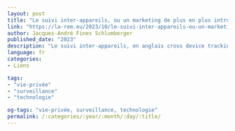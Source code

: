 ```yaml
---
layout: post
title: "Le suivi inter-appareils, ou un marketing de plus en plus intrusif"
link: "https://la-rem.eu/2023/10/le-suivi-inter-appareils-ou-un-marketing-de-plus-en-plus-intrusif"
author: Jacques-André Fines Schlumberger
published_date: "2023"
description: "Le suivi inter-appareils, en anglais cross device tracking, désigne les outils marketing permettant à une entreprise ou à un annonceur de suivre une personne sur tous les appareils qu’elle utilise : smartphone, ordinateur, tablette ou encore télévision connectée."
language: fr
categories:
- Liens

tags:
- "vie-privée"
- "surveillance"
- "technologie"

og-tags: "vie-privée, surveillance, technologie"
permalink: /:categories/:year/:month/:day/:title/
---
```

